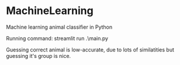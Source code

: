 # MachineLearning
Machine learning animal classifier in Python

Running command:
streamlit run .\main.py

Guessing correct animal is low-accurate, due to lots of similatities but guessing it's group is nice. 
